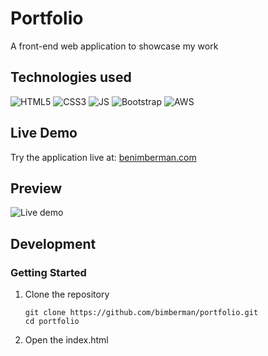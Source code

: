# Portfolio

A front-end web application to showcase my work

## Technologies used

![HTML5](https://icongr.am/devicon/html5-original-wordmark.svg?size=128&color=currentColor) 
![CSS3](https://icongr.am/devicon/css3-original-wordmark.svg?size=128&color=currentColor) 
![JS](https://icongr.am/devicon/javascript-original.svg?size=128&color=currentColor) 
![Bootstrap](https://icongr.am/devicon/bootstrap-plain-wordmark.svg?size=128&color=563d7c)
![AWS](https://icongr.am/devicon/amazonwebservices-original-wordmark.svg?size=128&color=563d7c)

## Live Demo

Try the application live at: [benimberman.com](https://benimberman.com)

## Preview
![Live demo](https://raw.githubusercontent.com/bimberman/portfolio/master/live-demo.gif)

## Development

### Getting Started

1. Clone the repository
    ```shell
    git clone https://github.com/bimberman/portfolio.git
    cd portfolio
    ```
2. Open the index.html 
